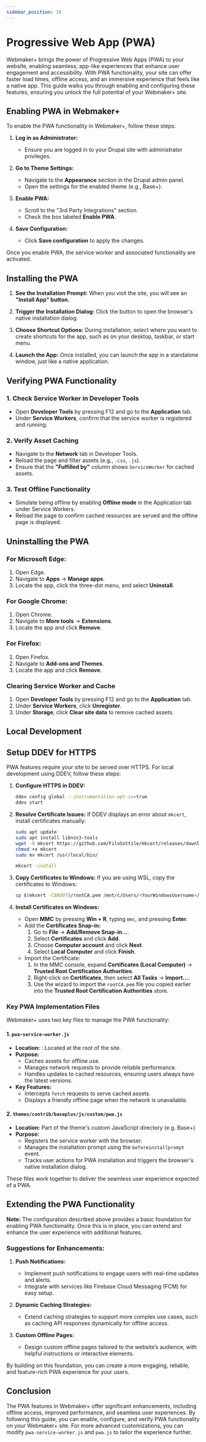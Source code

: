 ```yaml
---
sidebar_position: 10
---
```


# Progressive Web App (PWA)

Webmaker+ brings the power of Progressive Web Apps (PWA) to your website, enabling seamless, app-like experiences that enhance user engagement and accessibility. With PWA functionality, your site can offer faster load times, offline access, and an immersive experience that feels like a native app. This guide walks you through enabling and configuring these features, ensuring you unlock the full potential of your Webmaker+ site.

## Enabling PWA in Webmaker+

To enable the PWA functionality in Webmaker+, follow these steps:

1. **Log in as Administrator:**
   - Ensure you are logged in to your Drupal site with administrator privileges.

2. **Go to Theme Settings:**
   - Navigate to the **Appearance** section in the Drupal admin panel.
   - Open the settings for the enabled theme (e.g., Base+).

3. **Enable PWA:**
   - Scroll to the "3rd Party Integrations" section.
   - Check the box labeled **Enable PWA**.

4. **Save Configuration:**
   - Click **Save configuration** to apply the changes.

Once you enable PWA, the service worker and associated functionality are activated.

## Installing the PWA

1. **See the Installation Prompt:**
   When you visit the site, you will see an **"Install App" button.**

2. **Trigger the Installation Dialog:**
   Click the button to open the browser's native installation dialog.

3. **Choose Shortcut Options:**
   During installation, select where you want to create shortcuts for the app, such as on your desktop, taskbar, or start menu.

4. **Launch the App:**
   Once installed, you can launch the app in a standalone window, just like a native application.

## Verifying PWA Functionality

### 1. Check Service Worker in Developer Tools

- Open **Developer Tools** by pressing F12 and go to the **Application** tab.
- Under **Service Workers**, confirm that the service worker is registered and running.

### 2. Verify Asset Caching

- Navigate to the **Network** tab in Developer Tools.
- Reload the page and filter assets (e.g., `.css`, `.js`).
- Ensure that the **"Fulfilled by"** column shows `ServiceWorker` for cached assets.

### 3. Test Offline Functionality

- Simulate being offline by enabling **Offline mode** in the Application tab under Service Workers.
- Reload the page to confirm cached resources are served and the offline page is displayed.

## Uninstalling the PWA

### For Microsoft Edge:

1. Open Edge.
2. Navigate to **Apps** -> **Manage apps**.
3. Locate the app, click the three-dot menu, and select **Uninstall**.

### For Google Chrome:

1. Open Chrome.
2. Navigate to **More tools** -> **Extensions**.
3. Locate the app and click **Remove**.

### For Firefox:

1. Open Firefox.
2. Navigate to **Add-ons and Themes**.
3. Locate the app and click **Remove**.

### Clearing Service Worker and Cache

1. Open **Developer Tools** by pressing F12 and go to the **Application** tab.
2. Under **Service Workers**, click **Unregister**.
3. Under **Storage**, click **Clear site data** to remove cached assets.


## Local Development 

## Setup DDEV for HTTPS

PWA features require your site to be served over HTTPS. For local development using DDEV, follow these steps:

1. **Configure HTTPS in DDEV:**

   ```bash
   ddev config global --instrumentation-opt-in=true
   ddev start
   ```

2. **Resolve Certificate Issues:**
   If DDEV displays an error about `mkcert`, install certificates manually:

   ```bash
   sudo apt update
   sudo apt install libnss3-tools
   wget -O mkcert https://github.com/FiloSottile/mkcert/releases/download/v1.4.3/mkcert-v1.4.3-linux-amd64
   chmod +x mkcert
   sudo mv mkcert /usr/local/bin/

   mkcert -install
   ```

3. **Copy Certificates to Windows:**
   If you are using WSL, copy the certificates to Windows:

   ```bash
   cp $(mkcert -CAROOT)/rootCA.pem /mnt/c/Users/<YourWindowsUsername>/rootCA.pem
   ```

4. **Install Certificates on Windows:**

   - Open **MMC** by pressing **Win + R**, typing `mmc`, and pressing **Enter**.
   - Add the **Certificates Snap-in:**
     1. Go to **File** -> **Add/Remove Snap-in...**.
     2. Select **Certificates** and click **Add**.
     3. Choose **Computer account** and click **Next**.
     4. Select **Local Computer** and click **Finish**.
   - Import the Certificate:
     1. In the MMC console, expand **Certificates (Local Computer)** -> **Trusted Root Certification Authorities**.
     2. Right-click on **Certificates**, then select **All Tasks** -> **Import...**.
     3. Use the wizard to import the `rootCA.pem` file you copied earlier into the **Trusted Root Certification Authorities** store.


### Key PWA Implementation Files

Webmaker+ uses two key files to manage the PWA functionality:

#### 1. `pwa-service-worker.js`

- **Location:** : Located at the root of the site.
- **Purpose:**
  - Caches assets for offline use.
  - Manages network requests to provide reliable performance.
  - Handles updates to cached resources, ensuring users always have the latest versions.
- **Key Features:**
  - Intercepts `fetch` requests to serve cached assets.
  - Displays a friendly offline page when the network is unavailable.

#### 2. `themes/contrib/baseplus/js/custom/pwa.js`

- **Location:** Part of the theme's custom JavaScript directory (e.g. Base+)
- **Purpose:**
  - Registers the service worker with the browser.
  - Manages the installation prompt using the `beforeinstallprompt` event.
  - Tracks user actions for PWA installation and triggers the browser's native installation dialog.

These files work together to deliver the seamless user experience expected of a PWA.


## Extending the PWA Functionality

**Note:** The configuration described above provides a basic foundation for enabling PWA functionality. Once this is in place, you can extend and enhance the user experience with additional features.

### Suggestions for Enhancements:

1. **Push Notifications:**
   - Implement push notifications to engage users with real-time updates and alerts.
   - Integrate with services like Firebase Cloud Messaging (FCM) for easy setup.

2. **Dynamic Caching Strategies:**
   - Extend caching strategies to support more complex use cases, such as caching API responses dynamically for offline access.

3. **Custom Offline Pages:**
   - Design custom offline pages tailored to the website’s audience, with helpful instructions or interactive elements.

By building on this foundation, you can create a more engaging, reliable, and feature-rich PWA experience for your users.

## Conclusion

The PWA features in Webmaker+ offer significant enhancements, including offline access, improved performance, and seamless user experiences. By following this guide, you can enable, configure, and verify PWA functionality on your Webmaker+ site. For more advanced customizations, you can modify `pwa-service-worker.js` and `pwa.js` to tailor the experience further.

